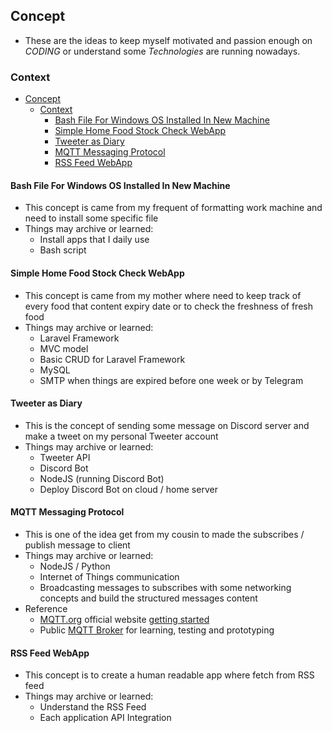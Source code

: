 ## Concept
- These are the ideas to keep myself motivated and passion enough on *CODING* or understand some *Technologies* are running nowadays.

### Context
- [Concept](#concept)
  - [Context](#context)
    - [Bash File For Windows OS Installed In New Machine](#bash-file-for-windows-os-installed-in-new-machine)
    - [Simple Home Food Stock Check WebApp](#simple-home-food-stock-check-webapp)
    - [Tweeter as Diary](#tweeter-as-diary)
    - [MQTT Messaging Protocol](#mqtt-messaging-protocol)
    - [RSS Feed WebApp](#rss-feed-webapp)

#### Bash File For Windows OS Installed In New Machine
- This concept is came from my frequent of formatting work machine and need to install some specific file
- Things may archive or learned: 
  - Install apps that I daily use
  - Bash script 

#### Simple Home Food Stock Check WebApp
- This concept is came from my mother where need to keep track of every food that content expiry date or to check the freshness of fresh food
- Things may archive or learned: 
  - Laravel Framework
  - MVC model
  - Basic CRUD for Laravel Framework
  - MySQL
  - SMTP when things are expired before one week or by Telegram

#### Tweeter as Diary 
- This is the concept of sending some message on Discord server and make a tweet on my personal Tweeter account
- Things may archive or learned: 
  - Tweeter API 
  - Discord Bot 
  - NodeJS (running Discord Bot)
  - Deploy Discord Bot on cloud / home server 

#### MQTT Messaging Protocol
- This is one of the idea get from my cousin to made the subscribes / publish message to client
- Things may archive or learned: 
  - NodeJS / Python 
  - Internet of Things communication
  - Broadcasting messages to subscribes with some networking concepts and build the structured messages content
- Reference
  - [MQTT.org](https://mqtt.org/) official website [getting started](https://mqtt.org/getting-started/)
  - Public [MQTT Broker](https://www.emqx.com/en/mqtt/public-mqtt5-broker) for learning, testing and prototyping

#### RSS Feed WebApp
- This concept is to create a human readable app where fetch from RSS feed 
- Things may archive or learned:
  - Understand the RSS Feed
  - Each application API Integration